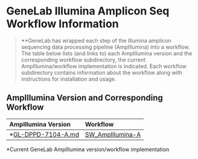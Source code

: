 # GeneLab Illumina Amplicon Seq Workflow Information

> **GeneLab has wrapped each step of the Illumina amplicon sequencing data processing pipeline (AmpIllumina) into a workflow. The table below lists (and links to) each AmpIllumina version and the corresponding workflow subdirectory, the current AmpIllumina/workflow implementation is indicated. Each workflow subdirectory contains information about the workflow along with instructions for installation and usage. 

## AmpIllumina Version and Corresponding Workflow

|AmpIllumina Version|Workflow|
|:------------------|:-------|
|*[GL-DPPD-7104-A.md](../Pipeline_GL-DPPD-7104_Versions/GL-DPPD-7104-A.md)|[SW_AmpIllumina-A](SW_AmpIllumina-A)|

*Current GeneLab AmpIllumina version/workflow implementation
